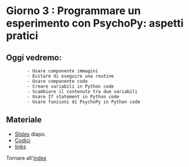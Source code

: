 # Giorno 3 : Programmare un esperimento con PsychoPy: aspetti pratici
		
## Oggi vedremo:
			- Usare componente immagini
			- Evitare di eseguire una routine
			- Usare componente code
			- Creare variabili in Python code
			- Scambiare il contenuto tra due variabili
			- Usare If statement in Python code
			- Usare funzioni di PsychoPy in Python code

## Materiale

- [Slides](https://docs.google.com/presentation/d/1gEJgXdQQewSB6hhFkKAmJw0gHpwr-BeAY71XjbJvFd4/edit#slide=id.g101a4011d5b_0_0) diapo.
- [Codici](material/snippet.txt)
- [links](links.md)

Tornare all'[index](index.md)
